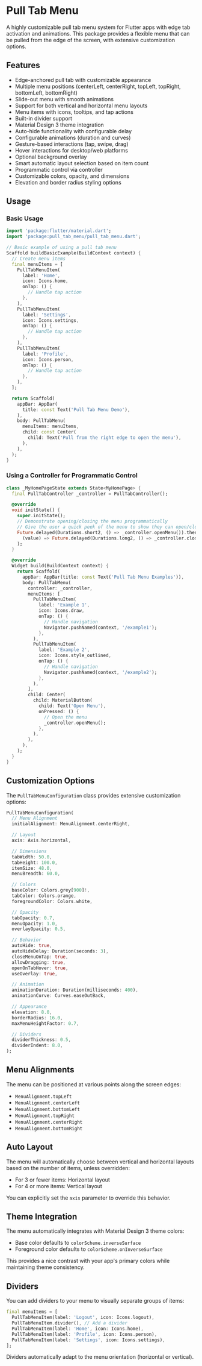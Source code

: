 # Pull Tab Menu

A highly customizable pull tab menu system for Flutter apps with edge tab activation and animations. This package provides a flexible menu that can be pulled from the edge of the screen, with extensive customization options.

## Features

- Edge-anchored pull tab with customizable appearance
- Multiple menu positions (centerLeft, centerRight, topLeft, topRight, bottomLeft, bottomRight)
- Slide-out menu with smooth animations
- Support for both vertical and horizontal menu layouts
- Menu items with icons, tooltips, and tap actions
- Built-in divider support
- Material Design 3 theme integration
- Auto-hide functionality with configurable delay
- Configurable animations (duration and curves)
- Gesture-based interactions (tap, swipe, drag)
- Hover interactions for desktop/web platforms
- Optional background overlay
- Smart automatic layout selection based on item count
- Programmatic control via controller
- Customizable colors, opacity, and dimensions
- Elevation and border radius styling options

## Usage

<?code-excerpt path-base="example/lib"?>

### Basic Usage

<?code-excerpt "doc_examples/basic_usage_example.dart (basic-usage)"?>

```dart
import 'package:flutter/material.dart';
import 'package:pull_tab_menu/pull_tab_menu.dart';

// Basic example of using a pull tab menu
Scaffold buildBasicExample(BuildContext context) {
  // Create menu items
  final menuItems = [
    PullTabMenuItem(
      label: 'Home',
      icon: Icons.home,
      onTap: () {
        // Handle tap action
      },
    ),
    PullTabMenuItem(
      label: 'Settings',
      icon: Icons.settings,
      onTap: () {
        // Handle tap action
      },
    ),
    PullTabMenuItem(
      label: 'Profile',
      icon: Icons.person,
      onTap: () {
        // Handle tap action
      },
    ),
  ];

  return Scaffold(
    appBar: AppBar(
      title: const Text('Pull Tab Menu Demo'),
    ),
    body: PullTabMenu(
      menuItems: menuItems,
      child: const Center(
        child: Text('Pull from the right edge to open the menu'),
      ),
    ),
  );
}
```

### Using a Controller for Programmatic Control

<?code-excerpt "doc_examples/controller_example.dart (controller-example)"?>

```dart
class _MyHomePageState extends State<MyHomePage> {
  final PullTabController _controller = PullTabController();

  @override
  void initState() {
    super.initState();
    // Demonstrate opening/closing the menu programmatically
    // Give the user a quick peek of the menu to show they can open/close it
    Future.delayed(Durations.short2, () => _controller.openMenu()).then(
      (value) => Future.delayed(Durations.long2, () => _controller.closeMenu()),
    );
  }

  @override
  Widget build(BuildContext context) {
    return Scaffold(
      appBar: AppBar(title: const Text('Pull Tab Menu Examples')),
      body: PullTabMenu(
        controller: _controller,
        menuItems: [
          PullTabMenuItem(
            label: 'Example 1',
            icon: Icons.draw,
            onTap: () {
              // Handle navigation
              Navigator.pushNamed(context, '/example1');
            },
          ),
          PullTabMenuItem(
            label: 'Example 2',
            icon: Icons.style_outlined,
            onTap: () {
              // Handle navigation
              Navigator.pushNamed(context, '/example2');
            },
          ),
        ],
        child: Center(
          child: MaterialButton(
            child: Text('Open Menu'),
            onPressed: () {
              // Open the menu
              _controller.openMenu();
            },
          ),
        ),
      ),
    );
  }
}
```

## Customization Options

The `PullTabMenuConfiguration` class provides extensive customization options:

<?code-excerpt "doc_examples/configuration_example.dart (config-options)"?>

```dart
PullTabMenuConfiguration(
  // Menu Alignment
  initialAlignment: MenuAlignment.centerRight,

  // Layout
  axis: Axis.horizontal,

  // Dimensions
  tabWidth: 50.0,
  tabHeight: 100.0,
  itemSize: 48.0,
  menuBreadth: 60.0,

  // Colors
  baseColor: Colors.grey[900]!,
  tabColor: Colors.orange,
  foregroundColor: Colors.white,

  // Opacity
  tabOpacity: 0.7,
  menuOpacity: 1.0,
  overlayOpacity: 0.5,

  // Behavior
  autoHide: true,
  autoHideDelay: Duration(seconds: 3),
  closeMenuOnTap: true,
  allowDragging: true,
  openOnTabHover: true,
  useOverlay: true,

  // Animation
  animationDuration: Duration(milliseconds: 400),
  animationCurve: Curves.easeOutBack,

  // Appearance
  elevation: 8.0,
  borderRadius: 16.0,
  maxMenuHeightFactor: 0.7,

  // Dividers
  dividerThickness: 0.5,
  dividerIndent: 8.0,
);
```

## Menu Alignments

The menu can be positioned at various points along the screen edges:

- `MenuAlignment.topLeft`
- `MenuAlignment.centerLeft`
- `MenuAlignment.bottomLeft`
- `MenuAlignment.topRight`
- `MenuAlignment.centerRight`
- `MenuAlignment.bottomRight`

## Auto Layout

The menu will automatically choose between vertical and horizontal layouts based on the number of items, unless overridden:

- For 3 or fewer items: Horizontal layout
- For 4 or more items: Vertical layout

You can explicitly set the `axis` parameter to override this behavior.

## Theme Integration

The menu automatically integrates with Material Design 3 theme colors:

- Base color defaults to `colorScheme.inverseSurface`
- Foreground color defaults to `colorScheme.onInverseSurface`

This provides a nice contrast with your app's primary colors while maintaining theme consistency.

## Dividers

You can add dividers to your menu to visually separate groups of items:

<?code-excerpt "doc_examples/divider_example.dart (divider-example)"?>

```dart
final menuItems = [
  PullTabMenuItem(label: 'Logout', icon: Icons.logout),
  PullTabMenuItem.divider(), // Add a divider
  PullTabMenuItem(label: 'Home', icon: Icons.home),
  PullTabMenuItem(label: 'Profile', icon: Icons.person),
  PullTabMenuItem(label: 'Settings', icon: Icons.settings),
];
```

Dividers automatically adapt to the menu orientation (horizontal or vertical).
